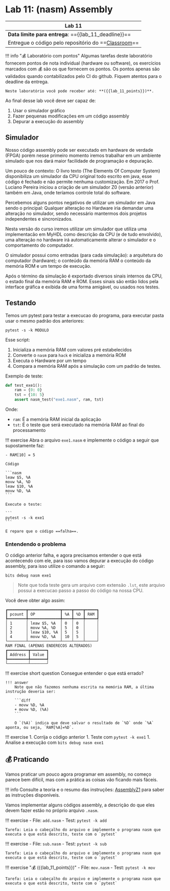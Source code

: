 # Lab 11: (nasm) Assembly 

| Lab 11                                                                       |
|-----------------------------------------------------------------------------|
| **Data limite para entrega**: =={{lab_11_deadline}}==                       |
| Entregue o código pelo repositório do ==[Classroom]({{lab_11_classroom}})== |

!!! info "💰 Laboratório com pontos"
    Algumas tarefas deste laboratório fornecem pontos de nota individual (hardware ou software), os exercícios marcados com 💰 são os que fornecem os pontos. Os pontos apenas são validados quando contabilizados pelo CI do github. Fiquem atentos para o deadline da entrega.
    
    Neste laboratório você pode receber até: **({{lab_11_points}})**.

Ao final desse lab você deve ser capaz de:

1. Usar o simulador gráfico 
1. Fazer pequenas modificações em um código assembly
1. Depurar a execução do assembly
    
## Simulador

Nosso código assembly pode ser executado em hardware de verdade (FPGA) porém nesse primeiro momento iremos trabalhar em um ambiente simulado que nos dará maior facilidade de programação e depuração.

Um pouco de contexto: O livro texto (The Elements Of Computer System) disponibiliza um simulador da CPU original todo escrito em java, esse código é fechado e não permite nenhuma customização. Em 2017 o Prof. Luciano Pereira iniciou a criação de um simulador Z0 (versão anterior) também em Java, onde teríamos controle total do software.

Percebemos alguns pontos negativos de utilizar um simulador em Java sendo o principal: Qualquer alteração no Hardware iria demandar uma alteração no simulador, sendo necessário mantermos dois projetos independentes e sincronizados.

Nesta versão do curso iremos utilizar um simulador que utiliza uma implementacão em MyHDL como descrição da CPU (e de tudo envolvido), uma alteração no hardware irá automaticamente alterar o simulador e o comportamento do computador.

O simulador possui como entradas (para cada simulação): a arquitetura do computador (hardware); o conteúdo da memória RAM o conteúdo da memória ROM e um tempo de execução.

Após o término da simulação é exportado diversos sinais internos da CPU, o estado final da memória RAM e ROM. Esses sinais são então lidos pela interface gráfica e exibida de uma forma amigável, ou usados nos testes.

## Testando

Temos um pytest para testar a execucao do programa, para executar pasta usar o mesmo padrão dos anteriores: 

```
pytest -s -k MODULO
```

Esse script:

1. Inicializa a memória RAM com valores pré estabelecidos 
1. Converte o `nasm` para `hack` e inicializa a memória ROM
1. Executa o Hardware por um tempo
1. Compara a memória RAM após a simulação com um padrão de testes.

Exemplo de teste:

```py
def test_exe1():
    ram = {0: 0}
    tst = {10: 5}
    assert nasm_test("exe1.nasm", ram, tst)
```

Onde:

- `ram`: É a memória RAM inicial da aplicação
- `tst`: É o teste que será executado na memória RAM ao final do processamento

!!! exercise
    Abra o arquivo `exe1.nasm` e implemente o código a seguir que supostamente faz:
    
    - RAM[10] = 5
    
    Código
    
    ```nasm
    leaw $5, %A
    movw %A, %D
    leaw $10, %A
    movw %D, %A
    ```
    
    Execute o teste: 
    
    ```
    pytest -s -k exe1
    ```
    
    E repare que o código ==falha==.
    
### Entendendo o problema

O código anterior falha, e agora precisamos entender o que está acontecendo com ele, para isso vamos depurar a execução do código assembly, para isso utilize o comando a seguir:

```
bits debug nasm exe1
```
    
> Note que toda teste gera um arquivo com extensão `.lst`, este arquivo possui a execucao passo a passo do código na nossa CPU.

Você deve obter algo assim:

```
┏━━━━━━━━┳━━━━━━━━━━━━━━┳━━━━┳━━━━┳━━━━━┓
┃ pcount ┃ OP           ┃ %A ┃ %D ┃ RAM ┃
┡━━━━━━━━╇━━━━━━━━━━━━━━╇━━━━╇━━━━╇━━━━━┩
│ 1      │ leaw $5, %A  │ 0  │ 0  │     │
│ 2      │ movw %A, %D  │ 5  │ 0  │     │
│ 3      │ leaw $10, %A │ 5  │ 5  │     │
│ 4      │ movw %D, %A  │ 10 │ 5  │     │
└────────┴──────────────┴────┴────┴─────┘
RAM FINAL (APENAS ENDERECOS ALTERADOS)
┏━━━━━━━━━┳━━━━━━━┓
┃ Address ┃ Value ┃
┡━━━━━━━━━╇━━━━━━━┩
└─────────┴───────┘
```

!!! exercise short question
    Consegue entender o que está errado?
    
    !!! answer
        Note que não fazemos nenhuma escrita na memória RAM, a última instrução deveria ser: 
        
        ```diff
        - movw %D, %A
        + movw %D, (%A)
        ```
        
        O `(%A)` indica que deve salvar o resultado de `%D` onde `%A` aponta, ou seja, `RAM[%A]=%D`. 

!!! exercise
    1. Corrija o código anterior
    1. Teste com `pytest -k exe1`
    1. Analise a execução com `bits debug nasm exe1`

## 💰  Praticando

Vamos praticar um pouco agora programar em assembly, no começo parece bem difícil, mas com a prática as coisas vão ficando mais fáceis.

!!! info
    Consulte a teoria e o resumo das instruções: [AssemblyZ1](https://insper.github.io/bits-e-proc/commum-content/z01/z01-Resumo-Assembly/) para saber as instruções disponíveis.


Vamos implementar alguns códigos assembly, a descrição do que eles devem fazer estão no próprio arquivo `.nasm`.

!!! exercise
    - File: `add.nasm`
    - Test: `pytest -k add`
    
    Tarefa: Leia o cabeçalho do arquivo e implemente o programa nasm que executa o que está descrito, teste com o `pytest`

!!! exercise
    - File: `sub.nasm`
    - Test: `pytest -k sub`
    
    Tarefa: Leia o cabeçalho do arquivo e implemente o programa nasm que executa o que está descrito, teste com o `pytest`

!!! exercise "💰 ({{lab_11_points}})"
    - File: `mov.nasm`
    - Test: `pytest -k mov`
    
    Tarefa: Leia o cabeçalho do arquivo e implemente o programa nasm que executa o que está descrito, teste com o `pytest`
